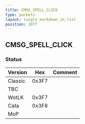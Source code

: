 ```yaml
---
title: CMSG_SPELL_CLICK
type: packets
layout: single_markdown_in_list
position: 1077
---
```


## CMSG_SPELL_CLICK

### Status

Version    | Hex        | Comment
---------- | ---------- | ---------- 
Classic    | 0x3F7      |
TBC        |            |
WotLK      | 0x3F7      |
Cata       | 0x3F8      |
MoP        |            |